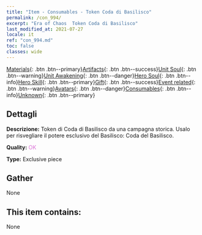 ```yaml
---
title: "Item - Consumables - Token Coda di Basilisco"
permalink: /con_994/
excerpt: "Era of Chaos  Token Coda di Basilisco"
last_modified_at: 2021-07-27
locale: it
ref: "con_994.md"
toc: false
classes: wide
---
```

 [Materials](/ItemsIT/){: .btn .btn--primary}[Artifacts](/ItemsIT/Artifacts/){: .btn .btn--success}[Unit Soul](/ItemsIT/UnitSoul/){: .btn .btn--warning}[Unit Awakening](/ItemsIT/UnitAwakening/){: .btn .btn--danger}[Hero Soul](/ItemsIT/HeroSoul/){: .btn .btn--info}[Hero Skill](/ItemsIT/HeroSkill/){: .btn .btn--primary}[Gift](/ItemsIT/Gift/){: .btn .btn--success}[Event related](/ItemsIT/Events/){: .btn .btn--warning}[Avatars](/ItemsIT/Avatars/){: .btn .btn--danger}[Consumables](/ItemsIT/Consumables/){: .btn .btn--info}[Unknown](/ItemsIT/Unknown/){: .btn .btn--primary}

## Dettagli
 **Descrizione:** Token di Coda di Basilisco da una campagna storica. Usalo per risvegliare il potere esclusivo del Basilisco: Coda del Basilisco.

 **Quality:** <span style="color: #DA70D6">OK</span>

 **Type:** Exclusive piece

## Gather

  None

## This item contains:

  None

